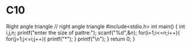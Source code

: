 # C10
Right angle triangle 
// right angle triangle 
#include<stdio.h>
int main()
{
    int i,j,n;
    printf("enter the size of pattre:");
    scanf("%d",&n);
    for(i=1;i<=n;i++){
    for(j=1;j<=i;j++){
    printf("*");
}
printf("\n");
}
return 0;
}
